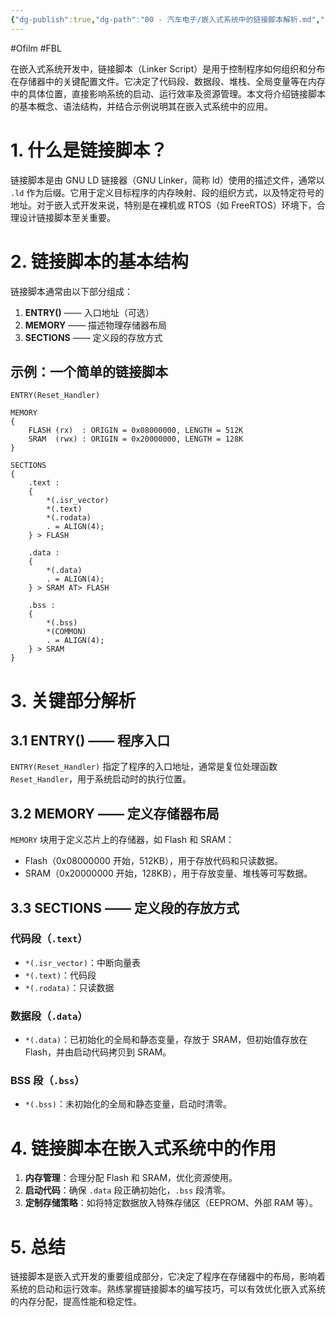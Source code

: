 ```yaml
---
{"dg-publish":true,"dg-path":"00 - 汽车电子/嵌入式系统中的链接脚本解析.md","permalink":"/00 - 汽车电子/嵌入式系统中的链接脚本解析/","created":"2022-05-06T15:47:09.000+08:00","updated":"2025-04-02T14:36:32.840+08:00"}
---
```


#Ofilm #FBL 

在嵌入式系统开发中，链接脚本（Linker Script）是用于控制程序如何组织和分布在存储器中的关键配置文件。它决定了代码段、数据段、堆栈、全局变量等在内存中的具体位置，直接影响系统的启动、运行效率及资源管理。本文将介绍链接脚本的基本概念、语法结构，并结合示例说明其在嵌入式系统中的应用。

# 1. 什么是链接脚本？

链接脚本是由 GNU LD 链接器（GNU Linker，简称 ld）使用的描述文件，通常以 `.ld` 作为后缀。它用于定义目标程序的内存映射、段的组织方式，以及特定符号的地址。对于嵌入式开发来说，特别是在裸机或 RTOS（如 FreeRTOS）环境下，合理设计链接脚本至关重要。

# 2. 链接脚本的基本结构

链接脚本通常由以下部分组成：

1. **ENTRY()** —— 入口地址（可选）
2. **MEMORY** —— 描述物理存储器布局
3. **SECTIONS** —— 定义段的存放方式

## 示例：一个简单的链接脚本

```ld
ENTRY(Reset_Handler)

MEMORY
{
    FLASH (rx)  : ORIGIN = 0x08000000, LENGTH = 512K
    SRAM  (rwx) : ORIGIN = 0x20000000, LENGTH = 128K
}

SECTIONS
{
    .text : 
    {
        *(.isr_vector)
        *(.text)
        *(.rodata)
        . = ALIGN(4);
    } > FLASH

    .data :
    {
        *(.data)
        . = ALIGN(4);
    } > SRAM AT> FLASH

    .bss :
    {
        *(.bss)
        *(COMMON)
        . = ALIGN(4);
    } > SRAM
}
```

# 3. 关键部分解析

## 3.1 ENTRY() —— 程序入口

`ENTRY(Reset_Handler)` 指定了程序的入口地址，通常是复位处理函数 `Reset_Handler`，用于系统启动时的执行位置。

## 3.2 MEMORY —— 定义存储器布局

`MEMORY` 块用于定义芯片上的存储器，如 Flash 和 SRAM：

- Flash（0x08000000 开始，512KB），用于存放代码和只读数据。
- SRAM（0x20000000 开始，128KB），用于存放变量、堆栈等可写数据。

## 3.3 SECTIONS —— 定义段的存放方式

### 代码段（`.text`）

- `*(.isr_vector)`：中断向量表
- `*(.text)`：代码段
- `*(.rodata)`：只读数据

### 数据段（`.data`）

- `*(.data)`：已初始化的全局和静态变量，存放于 SRAM，但初始值存放在 Flash，并由启动代码拷贝到 SRAM。

### BSS 段（`.bss`）

- `*(.bss)`：未初始化的全局和静态变量，启动时清零。

# 4. 链接脚本在嵌入式系统中的作用

1. **内存管理**：合理分配 Flash 和 SRAM，优化资源使用。
2. **启动代码**：确保 `.data` 段正确初始化，`.bss` 段清零。
3. **定制存储策略**：如将特定数据放入特殊存储区（EEPROM、外部 RAM 等）。

# 5. 总结

链接脚本是嵌入式开发的重要组成部分，它决定了程序在存储器中的布局，影响着系统的启动和运行效率。熟练掌握链接脚本的编写技巧，可以有效优化嵌入式系统的内存分配，提高性能和稳定性。